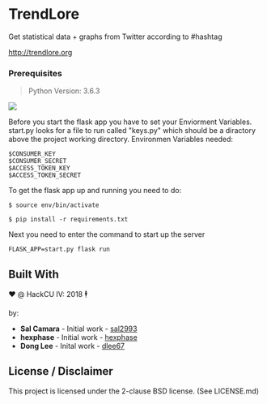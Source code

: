 # TrendLore

Get statistical data + graphs from Twitter according to #hashtag

http://trendlore.org

### Prerequisites
> Python Version: 3.6.3

![](https://i.imgur.com/NE6ie27.png)

Before you start the flask app you have to set your 
Enviorment Variables. start.py looks for a file to 
run called "keys.py" which should be a diractory above
the project working directory. 
Environmen Variables needed:

```
$CONSUMER_KEY
$CONSUMER_SECRET
$ACCESS_TOKEN_KEY
$ACCESS_TOKEN_SECRET
```

To get the flask app up and running you need to do:

```
$ source env/bin/activate

$ pip install -r requirements.txt
```

Next you need to enter the command to start up the server

```
FLASK_APP=start.py flask run
```

## Built With

❤️ @ HackCU IV: 2018 🕴

by:

* **Sal Camara** - Initial work - [sal2993](https://github.com/sal2993)
* **hexphase** - Initial work - [hexphase](https://github.com/hexphase)
* **Dong Lee** - Inital work - [dlee67](https://github.com/dlee67)

## License / Disclaimer

This project is licensed under the 2-clause BSD license. (See LICENSE.md)

